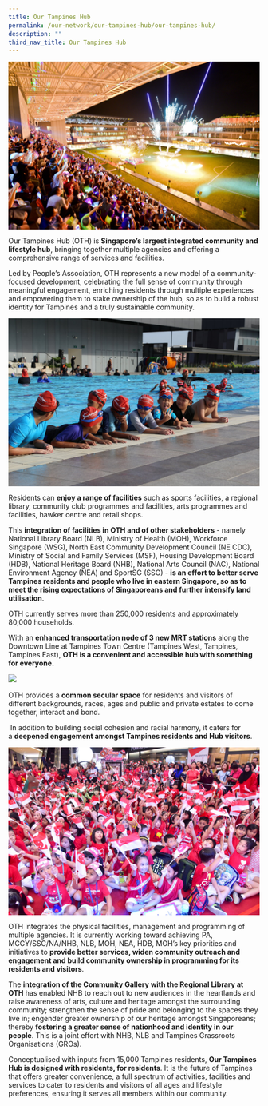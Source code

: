 ```yaml
---
title: Our Tampines Hub
permalink: /our-network/our-tampines-hub/our-tampines-hub/
description: ""
third_nav_title: Our Tampines Hub
---
```

<img style="width:600px" align="center" src="/images/Our%20Network/OTH/NYE%20Fireworks%20at%20Town%20Square.jpg">

Our Tampines Hub (OTH) is&nbsp;**Singapore’s largest integrated community and lifestyle hub**, bringing together multiple agencies and offering a comprehensive range of services and facilities.

Led by People’s Association, OTH represents a new model of a community-focused development, celebrating the full sense of community through meaningful engagement, enriching residents through multiple experiences and empowering them to stake ownership of the hub, so as to build a robust identity for Tampines and a truly sustainable community.

<img style="width:600px" align="center" src="/images/Our%20Network/OTH/kids_at_swimming_pool.jpg">

Residents can&nbsp;**enjoy a range of facilities**&nbsp;such as sports facilities, a regional library, community club programmes and facilities, arts programmes and facilities, hawker centre and retail shops.

This&nbsp;**integration of facilities in OTH and of other stakeholders**&nbsp;\- namely National Library Board (NLB), Ministry of Health (MOH), Workforce Singapore (WSG), North East Community Development Council (NE CDC), Ministry of Social and Family Services (MSF), Housing Development Board (HDB), National Heritage Board (NHB), National Arts Council (NAC), National Environment Agency (NEA) and SportSG (SSG) -&nbsp;**is an effort to better serve Tampines residents and people who live in eastern Singapore, so as to meet the rising expectations of Singaporeans and further intensify land utilisation**.

OTH currently serves more than 250,000 residents and approximately 80,000 households.

With an&nbsp;**enhanced transportation node of 3 new MRT stations**&nbsp;along the Downtown Line at Tampines Town Centre (Tampines West, Tampines, Tampines East),&nbsp;**OTH is a convenient and accessible hub with something for everyone.**

<img style="width:600px" align="" src="/images/Our%20Network/OTH/Jogging%20Track.jpeg">

OTH provides a&nbsp;**common secular space**&nbsp;for residents and visitors of different backgrounds, races, ages and public and private estates to come together, interact and bond.

&nbsp;In addition to building social cohesion and racial harmony, it caters for a&nbsp;**deepened engagement amongst Tampines residents and Hub visitors**.
 
 <img style="width:600px" align="center" src="/images/Our%20Network/OTH/ND%20Kids.jpg">
 
 OTH integrates the physical facilities, management and programming of multiple agencies. It is currently working toward achieving PA, MCCY/SSC/NA/NHB, NLB, MOH, NEA, HDB, MOH’s key priorities and initiatives to&nbsp;**provide better services, widen community outreach and engagement and build community ownership in programming for its residents and visitors**.

The&nbsp;**integration of the Community Gallery with the Regional Library at OTH**&nbsp;has enabled NHB to reach out to new audiences in the heartlands and raise awareness of arts, culture and heritage amongst the surrounding community; strengthen the sense of pride and belonging to the spaces they live in; engender greater ownership of our heritage amongst Singaporeans; thereby&nbsp;**fostering a greater sense of nationhood and identity in our people**. This is a joint effort with NHB, NLB and Tampines Grassroots Organisations (GROs).

Conceptualised with inputs from 15,000 Tampines residents,&nbsp;**Our Tampines Hub is designed with residents, for residents**. It is the future of Tampines that offers greater convenience, a full spectrum of activities, facilities and services to cater to residents and visitors of all ages and lifestyle preferences, ensuring it serves all members within our community.
